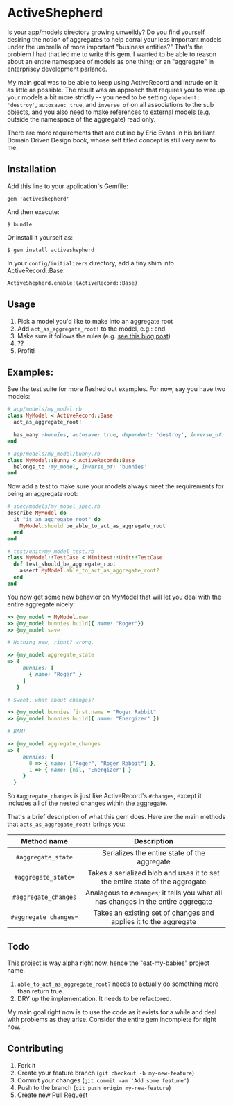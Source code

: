 # ActiveShepherd

Is your app/models directory growing unweildy? Do you find yourself desiring the notion of aggregates to help corral your less important models under the umbrella of more important "business entities?" That's the problem I had that led me to write this gem. I wanted to be able to reason about an entire namespace of models as one thing; or an "aggregate" in enterprisey development parlance.

My main goal was to be able to keep using ActiveRecord and intrude on it as little as possible. The result was an approach that requires you to wire up your models a bit more strictly -- you need to be setting `dependent: 'destroy'`, `autosave: true`, and `inverse_of` on all associations to the sub objects, and you also need to make references to external models (e.g. outside the namespace of the aggregate) read only.

There are more requirements that are outline by Eric Evans in his brilliant Domain Driven Design book, whose self titled concept is still very new to me.

## Installation

Add this line to your application's Gemfile:

    gem 'activeshepherd'

And then execute:

    $ bundle

Or install it yourself as:

    $ gem install activeshepherd

In your `config/initializers` directory, add a tiny shim into ActiveRecord::Base:

    ActiveShepherd.enable!(ActiveRecord::Base)

## Usage

1. Pick a model you'd like to make into an aggregate root
2. Add `act_as_aggregate_root!` to the model, e.g.:
     end
3. Make sure it follows the rules (e.g. [see this blog post](http://lostechies.com/jimmybogard/2008/05/21/entities-value-objects-aggregates-and-roots/))
4. ??
5. Profit!

## Examples:

See the test suite for more fleshed out examples. For now, say you have two models:

```ruby
# app/models/my_model.rb
class MyModel < ActiveRecord::Base
  act_as_aggregate_root!

  has_many :bunnies, autosave: true, dependent: 'destroy', inverse_of: 'my_model'
end

# app/models/my_model/bunny.rb
class MyModel::Bunny < ActiveRecord::Base
  belongs_to :my_model, inverse_of: 'bunnies'
end
```
<!-- ` -->

Now add a test to make sure your models always meet the requirements for being an aggregate root:

```ruby
# spec/models/my_model_spec.rb
describe MyModel do
  it "is an aggregate root" do
    MyModel.should be_able_to_act_as_aggregate_root
  end
end

# test/unit/my_model_test.rb
class MyModel::TestCase < Minitest::Unit::TestCase
  def test_should_be_aggregate_root
    assert MyModel.able_to_act_as_aggregate_root?
  end
end
```
<!-- ` -->

You now get some new behavior on MyModel that will let you deal with the entire aggregate nicely:

```ruby
>> @my_model = MyModel.new
>> @my_model.bunnies.build({ name: "Roger"})
>> @my_model.save

# Nothing new, right? wrong.

>> @my_model.aggregate_state
=> {
     bunnies: [
       { name: "Roger" }
     ]
   }

# Sweet, what about changes?

>> @my_model.bunnies.first.name = "Roger Rabbit"
>> @my_model.bunnies.build({ name: "Energizer" })

# BAM!

>> @my_model.aggregate_changes
=> {
     bunnies: {
       0 => { name: ["Roger", "Roger Rabbit"] },
       1 => { name: [nil, "Energizer"] }
     }
  }
```
<!-- ` -->

So `#aggregate_changes` is just like ActiveRecord's `#changes`, except it includes all of the nested changes within the aggregate.

That's a brief description of what this gem does. Here are the main methods that `acts_as_aggregate_root!` brings you:

| Method name           | Description                                                                        |
|:---------------------:|:----------------------------------------------------------------------------------:|
| `#aggregate_state`    | Serializes the entire state of the aggregate                                       |
| `#aggregate_state=`   | Takes a serialized blob and uses it to set the entire state of the aggregate       |
| `#aggregate_changes`  | Analagous to `#changes`; it tells you what all has changes in the entire aggregate |
| `#aggregate_changes=` | Takes an existing set of changes and applies it to the aggregate                   |

## Todo

This project is way alpha right now, hence the "eat-my-babies" project name.

1. `able_to_act_as_aggregate_root?` needs to actually do something more than return true.
2. DRY up the implementation. It needs to be refactored.

My main goal right now is to use the code as it exists for a while and deal with problems as they arise. Consider the entire gem incomplete for right now.

## Contributing

1. Fork it
2. Create your feature branch (`git checkout -b my-new-feature`)
3. Commit your changes (`git commit -am 'Add some feature'`)
4. Push to the branch (`git push origin my-new-feature`)
5. Create new Pull Request
